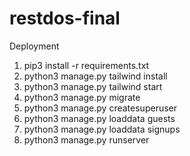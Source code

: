 # restdos-final

Deployment
1. pip3 install -r requirements.txt
1. python3 manage.py tailwind install
1. python3 manage.py tailwind start
1. python3 manage.py migrate
1. python3 manage.py createsuperuser
1. python3 manage.py loaddata guests
1. python3 manage.py loaddata signups
1. python3 manage.py runserver